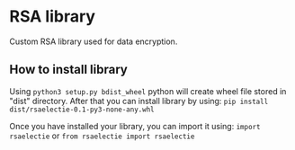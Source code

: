 # RSA library
Custom RSA library used for data encryption. 

## How to install library
Using `python3 setup.py bdist_wheel` python will create wheel file stored in "dist" directory. After that you can install library by using:
`pip install dist/rsaelectie-0.1-py3-none-any.whl`

Once you have installed your library, you can import it using:
`import rsaelectie` or `from rsaelectie import rsaelectie`